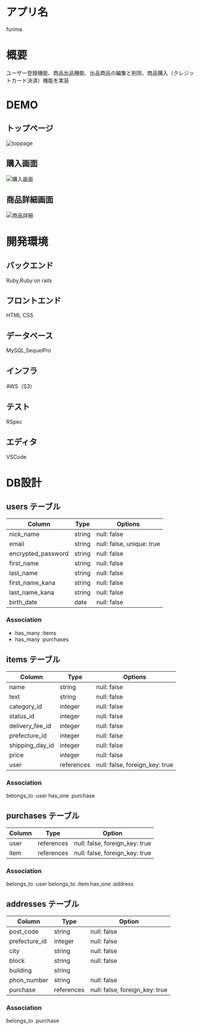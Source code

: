 # アプリ名
furima
# 概要
ユーザー登録機能、商品出品機能、出品商品の編集と削除、商品購入（クレジットカード決済）機能を実装
# DEMO
## トップページ
![toppage](https://i.gyazo.com/8a8ba8633579d8f8c9072f94c783ace0.png)
## 購入画面
![購入画面](https://i.gyazo.com/eaa8c92a916a2bbfd5a3d6f941703b58.png)
## 商品詳細画面
![商品詳細](https://i.gyazo.com/95400ce98f5b1f3c430a96ddeadc5652.png)
# 開発環境
## バックエンド
Ruby,Ruby on rails
## フロントエンド
HTML CSS
## データベース
MySQL,SequelPro
## インフラ
AWS（S3）
## テスト
RSpec
## エディタ
VSCode
# DB設計
## users テーブル
| Column             | Type   | Options                   |
|--------------------|--------|---------------------------|
| nick_name          | string | null: false               |
| email              | string | null: false, unique: true |
| encrypted_password | string | null: false               |
| first_name         | string | null: false               |
| last_name          | string | null: false               |
| first_name_kana    | string | null: false               |
| last_name_kana     | string | null: false               |
| birth_date         | date   | null: false               |

### Association
- has_many :items
- has_many :purchases

## items テーブル
| Column          | Type       | Options                        |
|-----------------|------------|--------------------------------|
| name            | string     | null: false                    |
| text            | string     | null: false                    |
| category_id     | integer    | null: false                    |
| status_id       | integer    | null: false                    |
| delivery_fee_id | integer    | null: false                    |
| prefecture_id   | integer    | null: false                    |
| shipping_day_id | integer    | null: false                    |
| price           | integer    | null: false                    |
| user            | references | null: false, foreign_key: true |

### Association
belongs_to :user
has_one :purchase

## purchases テーブル
| Column  | Type       | Option                         |
|---------|------------|--------------------------------|
| user    | references | null: false, foreign_key: true |
| item    | references | null: false, foreign_key: true |


### Association
belongs_to :user
belongs_to :item
has_one :address

## addresses テーブル
| Column        | Type       | Option                         |
|---------------|------------|--------------------------------|
| post_code     | string     | null: false                    |
| prefecture_id | integer    | null: false                    |
| city          | string     | null: false                    |
| block         | string     | null: false                    |
| building      | string     |                                |
| phon_number   | string     | null: false                    |
| purchase      | references | null: false, foreign_key: true |

### Association
belongs_to :purchase
